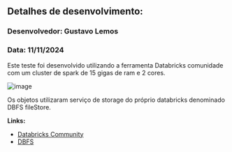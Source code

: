 ## Detalhes de desenvolvimento:
### Desenvolvedor: Gustavo Lemos
### Data: 11/11/2024

Este teste foi desenvolvido utilizando a ferramenta Databricks comunidade com um cluster de spark de 15 gigas de ram e 2 cores.

![image](https://github.com/user-attachments/assets/5bfe3dce-cb45-48ad-af0a-b3ff77821af5)

Os objetos utilizaram serviço de storage do próprio databricks denominado DBFS fileStore.

**Links:**
 - [Databricks Community](https://community.databricks.com/)
 - [DBFS](https://docs.databricks.com/en/dbfs/index.html)
